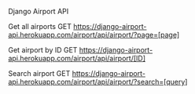 Django Airport API

Get all airports
GET https://django-airport-api.herokuapp.com/airport/api/airport/?page=[page]

Get airport by ID
GET https://django-airport-api.herokuapp.com/airport/api/airport/[ID]

Search airport
GET https://django-airport-api.herokuapp.com/airport/api/airport/?search=[query]
